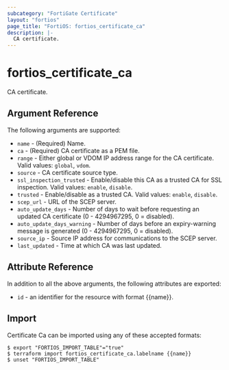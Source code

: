 ```yaml
---
subcategory: "FortiGate Certificate"
layout: "fortios"
page_title: "FortiOS: fortios_certificate_ca"
description: |-
  CA certificate.
---
```


# fortios_certificate_ca
CA certificate.

## Argument Reference

The following arguments are supported:

* `name` - (Required) Name.
* `ca` - (Required) CA certificate as a PEM file.
* `range` - Either global or VDOM IP address range for the CA certificate. Valid values: `global`, `vdom`.
* `source` - CA certificate source type.
* `ssl_inspection_trusted` - Enable/disable this CA as a trusted CA for SSL inspection. Valid values: `enable`, `disable`.
* `trusted` - Enable/disable as a trusted CA. Valid values: `enable`, `disable`.
* `scep_url` - URL of the SCEP server.
* `auto_update_days` - Number of days to wait before requesting an updated CA certificate (0 - 4294967295, 0 = disabled).
* `auto_update_days_warning` - Number of days before an expiry-warning message is generated (0 - 4294967295, 0 = disabled).
* `source_ip` - Source IP address for communications to the SCEP server.
* `last_updated` - Time at which CA was last updated.


## Attribute Reference

In addition to all the above arguments, the following attributes are exported:
* `id` - an identifier for the resource with format {{name}}.

## Import

Certificate Ca can be imported using any of these accepted formats:
```
$ export "FORTIOS_IMPORT_TABLE"="true"
$ terraform import fortios_certificate_ca.labelname {{name}}
$ unset "FORTIOS_IMPORT_TABLE"
```
